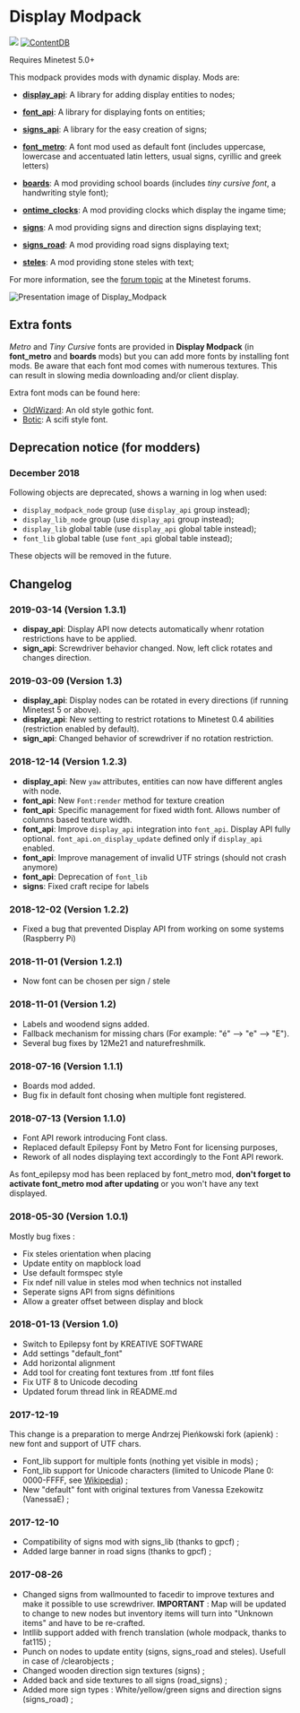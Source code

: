 # Display Modpack

![](https://github.com/mt-mods/display_modpack/workflows/luacheck/badge.svg)
[![ContentDB](https://content.minetest.net/packages/mt-mods/display_modpack/shields/downloads/)](https://content.minetest.net/packages/mt-mods/display_modpack/)

Requires Minetest 5.0+

This modpack provides mods with dynamic display. Mods are:

- **[display_api](https://github.com/mt-mods/display_modpack/tree/master/display_api)**: A library for adding display entities to nodes;
- **[font_api](https://github.com/mt-mods/display_modpack/tree/master/font_api)**: A library for displaying fonts on entities;
- **[signs_api](https://github.com/mt-mods/display_modpack/tree/master/signs_api)**: A library for the easy creation of signs;
- **[font_metro](https://github.com/mt-mods/display_modpack/tree/master/font_metro)**: A font mod used as default font (includes uppercase, lowercase and accentuated latin letters, usual signs, cyrillic and greek letters)

- **[boards](https://github.com/mt-mods/display_modpack/tree/master/boards)**: A mod providing school boards (includes *tiny cursive font*, a handwriting style font);
- **[ontime_clocks](https://github.com/mt-mods/display_modpack/tree/master/ontime_clocks)**: A mod providing clocks which display the ingame time;
- **[signs](https://github.com/mt-mods/display_modpack/tree/master/signs)**: A mod providing signs and direction signs displaying text;
- **[signs_road](https://github.com/mt-mods/display_modpack/tree/master/signs_road)**: A mod providing road signs displaying text;
- **[steles](https://github.com/mt-mods/display_modpack/tree/master/steles)**: A mod providing stone steles with text;

For more information, see the [forum topic](https://forum.minetest.net/viewtopic.php?t=19365) at the Minetest forums.

![Presentation image of Display_Modpack](https://raw.githubusercontent.com/mt-mods/display_modpack/master/screenshot.png)

## Extra fonts

*Metro* and *Tiny Cursive* fonts are provided in **Display Modpack** (in **font_metro** and **boards** mods) but you can add more fonts by installing font mods. Be aware that each font mod comes with numerous textures. This can result in slowing media downloading and/or client display.

Extra font mods can be found here:
 * [OldWizard](https://github.com/pyrollo/font_oldwizard): An old style gothic font.
 * [Botic](https://github.com/pyrollo/font_botic): A scifi style font.

## Deprecation notice (for modders)

### December 2018
Following objects are deprecated, shows a warning in log when used:
* `display_modpack_node` group (use `display_api` group instead);
* `display_lib_node` group (use `display_api` group instead);
* `display_lib` global table (use `display_api` global table instead);
* `font_lib` global table (use `font_api` global table instead);

These objects will be removed in the future.

## Changelog
### 2019-03-14 (Version 1.3.1)
- __dispay_api__: Display API now detects automatically whenr rotation restrictions have to be applied.
- __sign_api__: Screwdriver behavior changed. Now, left click rotates and changes direction.

### 2019-03-09 (Version 1.3)
- __display_api__: Display nodes can be rotated in every directions (if running Minetest 5 or above).
- __display_api__: New setting to restrict rotations to Minetest 0.4 abilities (restriction enabled by default).
- __sign_api__: Changed behavior of screwdriver if no rotation restriction.

### 2018-12-14 (Version 1.2.3)
- __display_api__: New `yaw` attributes, entities can now have different angles with node.
- __font_api__: New `Font:render` method for texture creation
- __font_api__: Specific management for fixed width font. Allows number of columns based texture width.
- __font_api__: Improve `display_api` integration into `font_api`. Display API fully optional. `font_api.on_display_update` defined only if `display_api` enabled.
- __font_api__: Improve management of invalid UTF strings (should not crash anymore)
- __font_api__: Deprecation of `font_lib`
- __signs__: Fixed craft recipe for labels

### 2018-12-02 (Version 1.2.2)
- Fixed a bug that prevented Display API from working on some systems (Raspberry Pi)

### 2018-11-01 (Version 1.2.1)
- Now font can be chosen per sign / stele

### 2018-11-01 (Version 1.2)
- Labels and woodend signs added.
- Fallback mechanism for missing chars (For example: "é" --> "e" --> "E").
- Several bug fixes by 12Me21 and naturefreshmilk.

### 2018-07-16 (Version 1.1.1)
- Boards mod added.
- Bug fix in default font chosing when multiple font registered.

### 2018-07-13 (Version 1.1.0)
- Font API rework introducing Font class.
- Replaced default Epilepsy Font by Metro Font for licensing purposes,
- Rework of all nodes displaying text accordingly to the Font API rework.

As font_epilepsy mod has been replaced by font_metro mod, **don't forget to activate font_metro mod after updating** or you won't have any text displayed.

### 2018-05-30 (Version 1.0.1)
Mostly bug fixes :
- Fix steles orientation when placing
- Update entity on mapblock load
- Use default formspec style
- Fix ndef nill value in steles mod when technics not installed
- Seperate signs API from signs définitions
- Allow a greater offset between display and block

### 2018-01-13 (Version 1.0)
- Switch to Epilepsy font by KREATIVE SOFTWARE
- Add settings "default_font"
- Add horizontal alignment
- Add tool for creating font textures from .ttf font files
- Fix UTF 8 to Unicode decoding
- Updated forum thread link in README.md

### 2017-12-19
This change is a preparation to merge Andrzej Pieńkowski fork (apienk) : new font and support of UTF chars.
- Font\_lib support for multiple fonts (nothing yet visible in mods) ;
- Font\_lib support for Unicode characters (limited to Unicode Plane 0: 0000-FFFF, see [Wikipedia](https://en.wikipedia.org/wiki/Unicode)) ;
- New "default" font with original textures from Vanessa Ezekowitz (VanessaE) ;

### 2017-12-10
- Compatibility of signs mod with signs_lib (thanks to gpcf) ;
- Added large banner in road signs (thanks to gpcf) ;

### 2017-08-26
- Changed signs from wallmounted to facedir to improve textures and make it possible to use screwdriver.
**IMPORTANT** : Map will be updated to change to new nodes but inventory items will turn into "Unknown items" and have to be re-crafted.
- Intllib support added with french translation (whole modpack, thanks to fat115) ;
- Punch on nodes to update entity (signs, signs_road and steles). Usefull in case of /clearobjects ;
- Changed wooden direction sign textures (signs) ;
- Added back and side textures to all signs (road_signs) ;
- Added more sign types : White/yellow/green signs and direction signs (signs_road) ;
